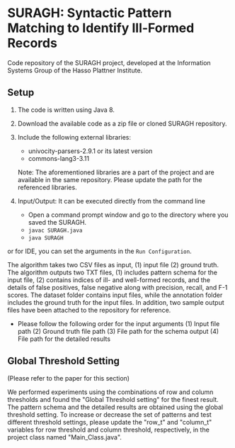 # SURAGH: Syntactic Pattern Matching to Identify Ill-Formed Records
Code repository of the SURAGH project, developed at the Information Systems Group of the Hasso Plattner Institute.

## Setup

1. The code is written using Java 8.
2. Download the available code as a zip file or cloned SURAGH repository.
3. Include the following external libraries: 
	- univocity-parsers-2.9.1 or its latest version
	- commons-lang3-3.11

   Note: The aforementioned libraries are a part of the project and are available in the same repository. Please update the path for the referenced libraries.
   
 4. Input/Output: It can be executed directly from the command line
	-  Open a command prompt window and go to the directory where you saved the SURAGH.
	- `javac SURAGH.java` 
	- `java SURAGH`
	
or for IDE, you can set the arguments in the `Run Configuration`. 

The algorithm takes two CSV files as input, (1) input file (2) ground truth. The algorithm outputs two TXT files, (1) includes pattern schema for the input file, (2) contains indices of ill- and well-formed records, and the details of false positives, false negative along with precision, recall, and F-1 scores.
The dataset folder contains input files, while the annotation folder includes the ground truth for the input files. In addition, two sample output files have been attached to the repository for reference. 

- Please follow the following order for the input arguments
	(1) Input file path
	(2) Ground truth file path
	(3) File path for the schema output
	(4) File path for the detailed results




## Global Threshold Setting
(Please refer to the paper for this section) 

We performed experiments using the combinations of row and column thresholds and found the "Global Threshold setting" for the finest result. The pattern schema and the detailed results are obtained using the global threshold setting. To increase or decrease the set of patterns and test different threshold settings, please update the "row_t" and "column_t" variables for row threshold and column threshold, respectively, in the project class named "Main_Class.java".
